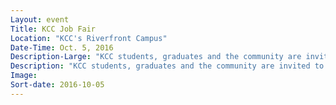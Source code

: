 ```yaml
---
Layout: event
Title: KCC Job Fair
Location: "KCC's Riverfront Campus"
Date-Time: Oct. 5, 2016
Description-Large: "KCC students, graduates and the community are invited to meet employers and apply for local and regional job opportunties. Professional dress is encouraged."
Description: "KCC students, graduates and the community are invited to meet employers and apply for local and regional job opportunties. Professional dress is encouraged."
Image:
Sort-date: 2016-10-05
---
```

